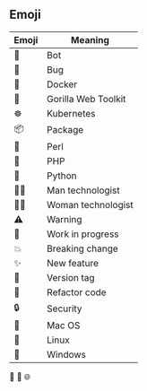 ## Emoji
Emoji | Meaning
----- | --------
🤖 | Bot
🐛 | Bug
🐳 | Docker
🦍 | Gorilla Web Toolkit
☸️ | Kubernetes
📦 | Package
🐫 | Perl
🐘 | PHP
🐍 | Python
👨‍💻 | Man technologist
👩‍💻 | Woman technologist
⚠️ | Warning
🚧 | Work in progress
💥 | Breaking change
✨ | New feature
🔖 | Version tag
🔨 | Refactor code
🔒 | Security
🍎 | Mac OS
🐧 | Linux 
🏁 | Windows


🌱
🔭
🌐